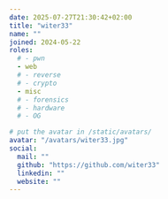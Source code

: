 ```yaml
---
date: 2025-07-27T21:30:42+02:00
title: "witer33"
name: ""
joined: 2024-05-22
roles:
  # - pwn
  - web
  # - reverse
  # - crypto
  - misc
  # - forensics
  # - hardware
  # - OG

# put the avatar in /static/avatars/
avatar: "/avatars/witer33.jpg"
social:
  mail: ""
  github: "https://github.com/witer33"
  linkedin: ""
  website: ""
---
```

